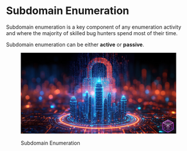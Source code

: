 # Subdomain Enumeration

Subdomain enumeration is a key component of any enumeration activity and where the majority of skilled bug hunters spend most of their time.

Subdomain enumeration can be either **active** or **passive**.

<figure><img src="../../../.gitbook/assets/image (2).png" alt=""><figcaption><p>Subdomain Enumeration</p></figcaption></figure>
